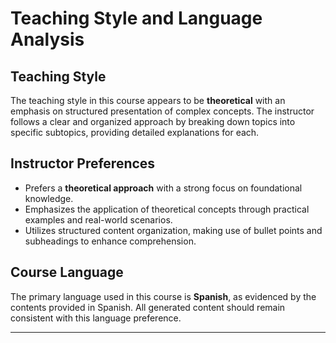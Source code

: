 # Teaching Style and Language Analysis

## Teaching Style
The teaching style in this course appears to be **theoretical** with an emphasis on structured presentation of complex concepts. The instructor follows a clear and organized approach by breaking down topics into specific subtopics, providing detailed explanations for each.

## Instructor Preferences
- Prefers a **theoretical approach** with a strong focus on foundational knowledge.
- Emphasizes the application of theoretical concepts through practical examples and real-world scenarios.
- Utilizes structured content organization, making use of bullet points and subheadings to enhance comprehension.

## Course Language
The primary language used in this course is **Spanish**, as evidenced by the contents provided in Spanish. All generated content should remain consistent with this language preference.

---